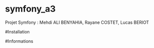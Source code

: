 # symfony_a3
Projet Symfony : Mehdi ALI BENYAHIA, Rayane COSTET, Lucas BERIOT

#Installation

#Informations
